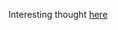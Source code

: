 Interesting thought [here](https://www.reddit.com/r/exmormon/comments/729ndt/dear_tbms_turning_on_a_light_switch_does_not/?utm_content=title&utm_medium=new&utm_source=reddit&utm_name=multi)
